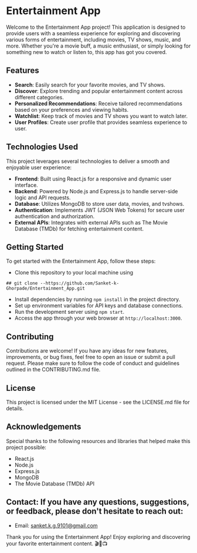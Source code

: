 # Entertainment App

Welcome to the Entertainment App project! This application is designed to provide users with a seamless experience for exploring and discovering various forms of entertainment, including movies, TV shows, music, and more. Whether you're a movie buff, a music enthusiast, or simply looking for something new to watch or listen to, this app has got you covered.

## Features

- **Search**: Easily search for your favorite movies, and TV shows.
- **Discover**: Explore trending and popular entertainment content across different categories.
- **Personalized Recommendations**: Receive tailored recommendations based on your preferences and viewing habits.
- **Watchlist**: Keep track of movies and TV shows you want to watch later.
- **User Profiles**: Create user profile that provides seamless experience to user.

## Technologies Used

This project leverages several technologies to deliver a smooth and enjoyable user experience:

- **Frontend**: Built using React.js for a responsive and dynamic user interface.
- **Backend**: Powered by Node.js and Express.js to handle server-side logic and API requests.
- **Database**: Utilizes MongoDB to store user data, movies, and tvshows.
- **Authentication**: Implements JWT (JSON Web Tokens) for secure user authentication and authorization.
- **External APIs**: Integrates with external APIs such as The Movie Database (TMDb) for fetching entertainment content.

## Getting Started

To get started with the Entertainment App, follow these steps:

- Clone this repository to your local machine using

```
## git clone --https://github.com/Sanket-k-Ghorpade/Entertainment_App.git
```

- Install dependencies by running `npm install` in the project directory.
- Set up environment variables for API keys and database connections.
- Run the development server using `npm start`.
- Access the app through your web browser at `http://localhost:3000`.

## Contributing

Contributions are welcome! If you have any ideas for new features, improvements, or bug fixes, feel free to open an issue or submit a pull request. Please make sure to follow the code of conduct and guidelines outlined in the CONTRIBUTING.md file.

## License

This project is licensed under the MIT License - see the LICENSE.md file for details.

## Acknowledgements

Special thanks to the following resources and libraries that helped make this project possible:

- React.js
- Node.js
- Express.js
- MongoDB
- The Movie Database (TMDb) API

## Contact: If you have any questions, suggestions, or feedback, please don't hesitate to reach out:

- Email: sanket.k.g.9101@gmail.com

Thank you for using the Entertainment App! Enjoy exploring and discovering your favorite entertainment content. 🎬🎵📺
